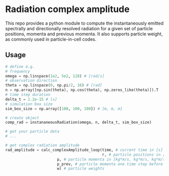 # Radiation complex amplitude

This repo provides a python module to compute the instantaneously emitted spectrally and directionally
resolved radiation for a given set of particle positions, momenta and previous momenta. It also supports
particle weight, as commonly used in particle-in-cell codes.


## Usage

```python
# define e.g.
# frequency
omega = np.linspace(1e2, 5e2, 128) # [rad/s]
# observation direction
theta = np.linspace(0, np.pi/2, 16) # [rad]
n = np.array([np.sin(theta), np.cos(theta), np.zeros_like(theta)]).T
# time step duration
delta_t = 1.2e-15 # [s]
# simulation box size
sim_box_size = np.array([100, 100, 100]) # [m, m, m]

# create object
comp_rad = instananeousRadiation(omega, n, delta_t, sim_box_size)

# get your particle data
# ...

# get complex radiation amplitude
rad_amplitude = calc_complexAmplitude_loop(time, # current time in [s]
                                           r, # particle positions in [m, m, m]
					   p, # particle momenta in [kg*m/s, kg*m/s, kg*m/s]
					   p_prev, # particle momenta one time step before in [kg*m/s, kg*m/s, kg*m/s]
					   w) # particle weights

```


